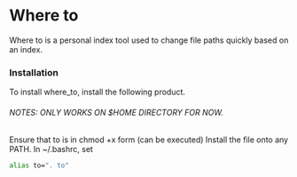 # Where to
Where to is a personal index tool used to change file paths quickly based on an index. 


### Installation

To install where_to, install the following product.

###### NOTES: ONLY WORKS ON $HOME DIRECTORY FOR NOW.

Ensure that to is in chmod +x form (can be executed)
Install the file onto any PATH.
In ~/.bashrc, set 
```sh
alias to=". to"
```


